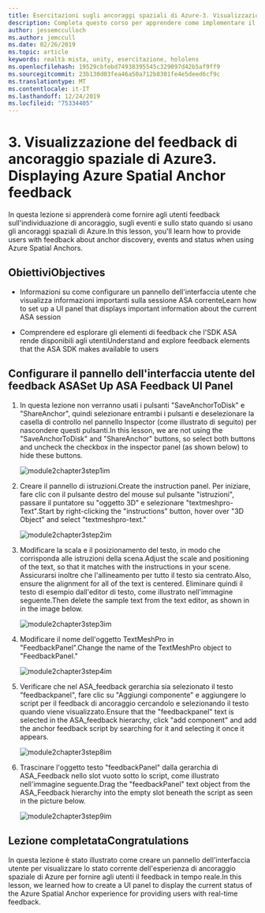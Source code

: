 ```yaml
---
title: Esercitazioni sugli ancoraggi spaziali di Azure-3. Visualizzazione del feedback di ancoraggio spaziale di Azure
description: Completa questo corso per apprendere come implementare il riconoscimento volto di Azure in un'applicazione di realtà mista.
author: jessemcculloch
ms.author: jemccull
ms.date: 02/26/2019
ms.topic: article
keywords: realtà mista, unity, esercitazione, hololens
ms.openlocfilehash: 19529cbfebd74938395545c329097d42b5af9ff9
ms.sourcegitcommit: 23b130d03fea46a50a712b8301fe4e5deed6cf9c
ms.translationtype: MT
ms.contentlocale: it-IT
ms.lasthandoff: 12/24/2019
ms.locfileid: "75334405"
---
```

# <a name="3-displaying-azure-spatial-anchor-feedback"></a><span data-ttu-id="6f229-105">3. Visualizzazione del feedback di ancoraggio spaziale di Azure</span><span class="sxs-lookup"><span data-stu-id="6f229-105">3. Displaying Azure Spatial Anchor feedback</span></span>

<span data-ttu-id="6f229-106">In questa lezione si apprenderà come fornire agli utenti feedback sull'individuazione di ancoraggio, sugli eventi e sullo stato quando si usano gli ancoraggi spaziali di Azure.</span><span class="sxs-lookup"><span data-stu-id="6f229-106">In this lesson, you'll learn how to provide users with feedback about anchor discovery, events and status when using Azure Spatial Anchors.</span></span>

## <a name="objectives"></a><span data-ttu-id="6f229-107">Obiettivi</span><span class="sxs-lookup"><span data-stu-id="6f229-107">Objectives</span></span>

* <span data-ttu-id="6f229-108">Informazioni su come configurare un pannello dell'interfaccia utente che visualizza informazioni importanti sulla sessione ASA corrente</span><span class="sxs-lookup"><span data-stu-id="6f229-108">Learn how to set up a UI panel that displays important information about the current ASA session</span></span>

* <span data-ttu-id="6f229-109">Comprendere ed esplorare gli elementi di feedback che l'SDK ASA rende disponibili agli utenti</span><span class="sxs-lookup"><span data-stu-id="6f229-109">Understand and explore feedback elements that the ASA SDK makes available to users</span></span>

## <a name="set-up-asa-feedback-ui-panel"></a><span data-ttu-id="6f229-110">Configurare il pannello dell'interfaccia utente del feedback ASA</span><span class="sxs-lookup"><span data-stu-id="6f229-110">Set Up ASA Feedback UI Panel</span></span>

1. <span data-ttu-id="6f229-111">In questa lezione non verranno usati i pulsanti "SaveAnchorToDisk" e "ShareAnchor", quindi selezionare entrambi i pulsanti e deselezionare la casella di controllo nel pannello Inspector (come illustrato di seguito) per nascondere questi pulsanti.</span><span class="sxs-lookup"><span data-stu-id="6f229-111">In this lesson, we are not using the "SaveAnchorToDisk" and "ShareAnchor" buttons, so select both buttons and uncheck the checkbox in the inspector panel (as shown below) to hide these buttons.</span></span>

    ![module2chapter3step1im](images/module2chapter3step1im.PNG)

2. <span data-ttu-id="6f229-113">Creare il pannello di istruzioni.</span><span class="sxs-lookup"><span data-stu-id="6f229-113">Create the instruction panel.</span></span> <span data-ttu-id="6f229-114">Per iniziare, fare clic con il pulsante destro del mouse sul pulsante "istruzioni", passare il puntatore su "oggetto 3D" e selezionare "textmeshpro-Text".</span><span class="sxs-lookup"><span data-stu-id="6f229-114">Start by right-clicking the "instructions" button, hover over "3D Object" and select "textmeshpro-text."</span></span>

    ![module2chapter3step2im](images/module2chapter3step2im.PNG)

3. <span data-ttu-id="6f229-116">Modificare la scala e il posizionamento del testo, in modo che corrisponda alle istruzioni della scena.</span><span class="sxs-lookup"><span data-stu-id="6f229-116">Adjust the scale and positioning of the text, so that it matches with the instructions in your scene.</span></span> <span data-ttu-id="6f229-117">Assicurarsi inoltre che l'allineamento per tutto il testo sia centrato.</span><span class="sxs-lookup"><span data-stu-id="6f229-117">Also, ensure the alignment for all of the text is centered.</span></span> <span data-ttu-id="6f229-118">Eliminare quindi il testo di esempio dall'editor di testo, come illustrato nell'immagine seguente.</span><span class="sxs-lookup"><span data-stu-id="6f229-118">Then delete the sample text from the text editor, as shown in in the image below.</span></span>

    ![module2chapter3step3im](images/module2chapter3step3im.PNG)

4. <span data-ttu-id="6f229-120">Modificare il nome dell'oggetto TextMeshPro in "FeedbackPanel".</span><span class="sxs-lookup"><span data-stu-id="6f229-120">Change the name of the TextMeshPro object to "FeedbackPanel."</span></span>

    ![module2chapter3step4im](images/module2chapter3step4im.PNG)

5. <span data-ttu-id="6f229-122">Verificare che nel ASA_feedback gerarchia sia selezionato il testo "feedbackpanel", fare clic su "Aggiungi componente" e aggiungere lo script per il feedback di ancoraggio cercandolo e selezionando il testo quando viene visualizzato.</span><span class="sxs-lookup"><span data-stu-id="6f229-122">Ensure that the "feedbackpanel" text is selected in the ASA_feedback hierarchy, click "add component" and add the anchor feedback script by searching for it and selecting it once it appears.</span></span>

    ![module2chapter3step8im](images/module2chapter3step8im.PNG)

6. <span data-ttu-id="6f229-124">Trascinare l'oggetto testo "feedbackPanel" dalla gerarchia di ASA_Feedback nello slot vuoto sotto lo script, come illustrato nell'immagine seguente.</span><span class="sxs-lookup"><span data-stu-id="6f229-124">Drag the "feedbackPanel" text object from the ASA_Feedback hierarchy into the empty slot beneath the script as seen in the picture below.</span></span>

    ![module2chapter3step9im](images/module2chapter3step9im.PNG)

## <a name="congratulations"></a><span data-ttu-id="6f229-126">Lezione completata</span><span class="sxs-lookup"><span data-stu-id="6f229-126">Congratulations</span></span>

<span data-ttu-id="6f229-127">In questa lezione è stato illustrato come creare un pannello dell'interfaccia utente per visualizzare lo stato corrente dell'esperienza di ancoraggio spaziale di Azure per fornire agli utenti il feedback in tempo reale.</span><span class="sxs-lookup"><span data-stu-id="6f229-127">In this lesson, we learned how to create a UI panel to display the current status of the Azure Spatial Anchor experience for providing users with real-time feedback.</span></span>
